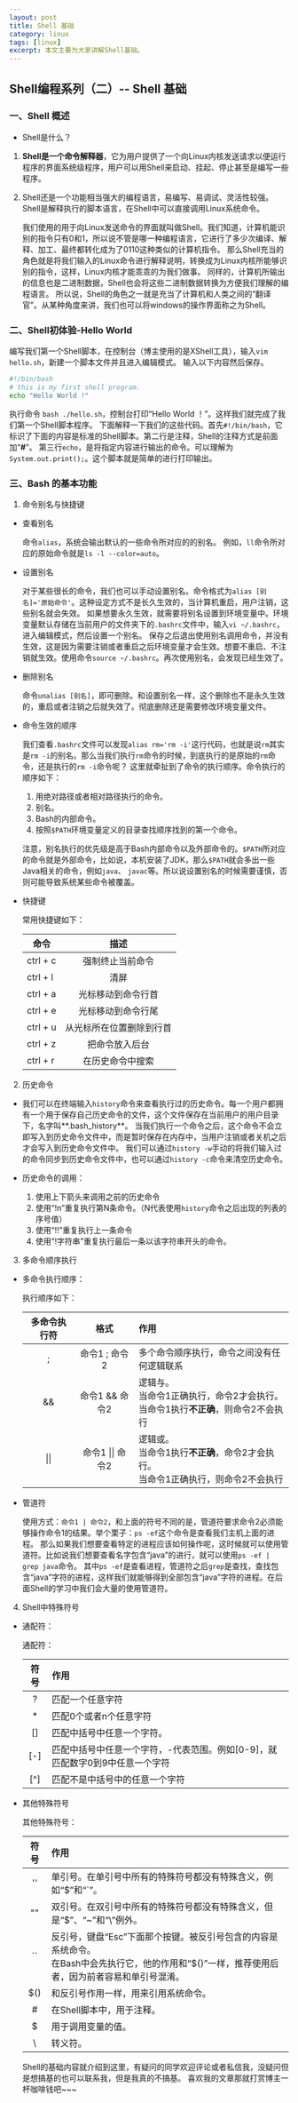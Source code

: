 ```yaml
---
layout: post
title: Shell 基础
category: linux
tags: [linux]
excerpt: 本文主要为大家讲解Shell基础。
---
```


## Shell编程系列（二）-- Shell 基础

### 一、Shell 概述

* Shell是什么？

1. **Shell是一个命令解释器**，它为用户提供了一个向Linux内核发送请求以便运行程序的界面系统级程序，用户可以用Shell来启动、挂起、停止甚至是编写一些程序。
2. Shell还是一个功能相当强大的编程语言，易编写、易调试、灵活性较强。Shell是解释执行的脚本语言，在Shell中可以直接调用Linux系统命令。

    我们使用的用于向Linux发送命令的界面就叫做Shell。我们知道，计算机能识别的指令只有0和1，所以说不管是哪一种编程语言，它进行了多少次编译、解释、加工、最终都转化成为了0110这种类似的计算机指令。
那么Shell充当的角色就是将我们输入的Linux命令进行解释说明，转换成为Linux内核所能够识别的指令，这样，Linux内核才能乖乖的为我们做事。
同样的，计算机所输出的信息也是二进制数据，Shell也会将这些二进制数据转换为方便我们理解的编程语言。
所以说，Shell的角色之一就是充当了计算机和人类之间的“翻译官”。从某种角度来讲，我们也可以将windows的操作界面称之为Shell。

### 二、Shell初体验-Hello World

编写我们第一个Shell脚本，在控制台（博主使用的是XShell工具），输入`vim hello.sh`，新建一个脚本文件并且进入编辑模式。
输入以下内容然后保存。

``` sh
#!/bin/bash
# this is my first shell program.
echo "Hello World !"
```

执行命令 `bash ./hello.sh`，控制台打印“Hello World ！”。这样我们就完成了我们第一个Shell脚本程序。
下面解释一下我们的这些代码。首先`#!/bin/bash`，它标识了下面的内容是标准的Shell脚本。第二行是注释，Shell的注释方式是前面加“**#**”。
第三行`echo`，是将指定内容进行输出的命令。可以理解为`System.out.print();`。这个脚本就是简单的进行打印输出。

### 三、Bash 的基本功能

1. 命令别名与快捷键

* 查看别名

    命令`alias`，系统会输出默认的一些命令所对应的的别名。
例如，`ll`命令所对应的原始命令就是`ls -l --color=auto`。

* 设置别名

    对于某些很长的命令，我们也可以手动设置别名。命令格式为`alias [别名]='原始命令'`。这种设定方式不是长久生效的，当计算机重启，用户注销，这些别名就会失效。
如果想要永久生效，就需要将别名设置到环境变量中。环境变量默认存储在当前用户的文件夹下的`.bashrc`文件中，输入`vi ~/.bashrc`，进入编辑模式，然后设置一个别名。
保存之后退出使用别名调用命令，并没有生效，这是因为需要注销或者重启之后环境变量才会生效。想要不重启、不注销就生效。使用命令`source ~/.bashrc`。再次使用别名，会发现已经生效了。

* 删除别名

    命令`unalias [别名]`，即可删除。和设置别名一样，这个删除也不是永久生效的，重启或者注销之后就失效了。彻底删除还是需要修改环境变量文件。

* 命令生效的顺序

    我们查看`.bashrc`文件可以发现`alias rm='rm -i'`这行代码，也就是说`rm`其实是`rm -i`的别名。那么当我们执行`rm`命令的时候，到底执行的是原始的`rm`命令，还是执行的`rm -i`命令呢？
这里就牵扯到了命令的执行顺序。命令执行的顺序如下：
    1. 用绝对路径或者相对路径执行的命令。
    2. 别名。
    3. Bash的内部命令。
    4. 按照`$PATH`环境变量定义的目录查找顺序找到的第一个命令。

    注意，别名执行的优先级是高于Bash内部命令以及外部命令的。`$PATH`所对应的命令就是外部命令，比如说，本机安装了JDK，那么`$PATH`就会多出一些Java相关的命令，例如`java`、
    `javac`等。所以说设置别名的时候需要谨慎，否则可能导致系统某些命令被覆盖。

* 快捷键

    常用快捷键如下：

    |   命令   |           描述         |
    |----------| :-------------------: |
    | ctrl + c | 强制终止当前命令        |
    | ctrl + l | 清屏                   |
    | ctrl + a | 光标移动到命令行首      |
    | ctrl + e | 光标移动到命令行尾       |
    | ctrl + u | 从光标所在位置删除到行首 |
    | ctrl + z | 把命令放入后台          |
    | ctrl + r | 在历史命令中搜索        |

2. 历史命令

* 我们可以在终端输入`history`命令来查看执行过的历史命令。每一个用户都拥有一个用于保存自己历史命令的文件，这个文件保存在当前用户的用户目录下，名字叫**.bash_history**。
当我们执行一个命令之后，这个命令不会立即写入到历史命令文件中，而是暂时保存在内存中，当用户注销或者关机之后才会写入到历史命令文件中。
我们可以通过`history -w`手动的将我们输入过的命令同步到历史命令文件中，也可以通过`history -c`命令来清空历史命令。

* 历史命令的调用：
    1. 使用上下箭头来调用之前的历史命令
    2. 使用“!n”重复执行第N条命令。（N代表使用`history`命令之后出现的列表的序号值）
    3. 使用“!!”重复执行上一条命令
    4. 使用“!字符串”重复执行最后一条以该字符串开头的命令。

3. 多命令顺序执行

* 多命令执行顺序：

    执行顺序如下：

    | 多命令执行符 | 格式             |   作用   |
    |:-----------:|:---------------: | :---    |
    |       ;     | 命令1 ; 命令2    | 多个命令顺序执行，命令之间没有任何逻辑联系 |
    |      &&     | 命令1 && 命令2   | 逻辑与。<br/>当命令1正确执行，命令2才会执行。<br/>当命令1执行**不正确**，则命令2不会执行 |
    |     \|\|    | 命令1 \|\| 命令2 | 逻辑或。<br/>当命令1执行**不正确**，命令2才会执行。<br/>当命令1正确执行，则命令2不会执行 |

* 管道符

    使用方式：`命令1 | 命令2`，和上面的符号不同的是，管道符要求命令2必须能够操作命令1的结果。举个栗子：`ps -ef`这个命令是查看我们主机上面的进程。
那么如果我们想要查看特定的进程应该如何操作呢，这时候就可以使用管道符。比如说我们想要查看名字包含“java”的进行，就可以使用`ps -ef | grep java`命令。
其中`ps -ef`是查看进程，管道符之后`grep`是查找，查找包含“java”字符的进程，这样我们就能够得到全部包含“java”字符的进程。在后面Shell的学习中我们会大量的使用管道符。

4. Shell中特殊符号

* 通配符：

    通配符：

    | 符号|       作用     |
    |:---:|:---------------|
    |  ?  | 匹配一个任意字符 |
    |  *  | 匹配0个或者n个任意字符 |
    | []  | 匹配中括号中任意一个字符。 |
    | [-] | 匹配中括号中任意一个字符，-代表范围。例如[0-9]，就匹配数字0到9中任意一个字符 |
    | [^] | 匹配不是中括号中的任意一个字符 |

* 其他特殊符号

    其他特殊符号：

    | 符号 |       作用      |
    |:---: | :---------------- |
    |  '' | 单引号。在单引号中所有的特殊符号都没有特殊含义，例如“$”和“`”。 |
    |  "" | 双引号。在双引号中所有的特殊符号都没有特殊含义，但是“$”、“~”和“\”例外。 |
    |  `` | 反引号，键盘“Esc”下面那个按键。被反引号包含的内容是系统命令。<br/>在Bash中会先执行它，他的作用和“$()”一样，推荐使用后者，因为前者容易和单引号混淆。 |
    | $() | 和反引号作用一样，用来引用系统命令。 |
    |  #  | 在Shell脚本中，用于注释。 |
    |  $  | 用于调用变量的值。 |
    |  \  | 转义符。 |

    Shell的基础内容就介绍到这里，有疑问的同学欢迎评论或者私信我，没疑问但是想搞基的也可以联系我，但是我真的不搞基。
喜欢我的文章那就打赏博主一杯咖啡钱吧~~~
